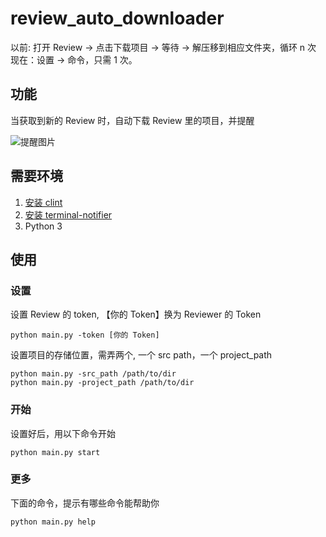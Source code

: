 # review_auto_downloader

以前: 打开 Review -> 点击下载项目 -> 等待 -> 解压移到相应文件夹，循环 n 次
现在：设置 -> 命令，只需 1 次。

## 功能

当获取到新的 Review 时，自动下载 Review 里的项目，并提醒

![提醒图片](http://oqyjxfpox.bkt.clouddn.com/17-6-3/17826225.jpg)

## 需要环境
1. [安装 clint](https://github.com/kennethreitz/clint)
2. [安装 terminal-notifier](https://github.com/julienXX/terminal-notifier)
3. Python 3


## 使用

### 设置
设置 Review 的 token, 【你的 Token】换为 Reviewer 的 Token
```
python main.py -token [你的 Token]
```

设置项目的存储位置，需弄两个, 一个 src path，一个 project_path
```
python main.py -src_path /path/to/dir
python main.py -project_path /path/to/dir
```

### 开始
设置好后，用以下命令开始
```
python main.py start
```

### 更多
下面的命令，提示有哪些命令能帮助你
```
python main.py help
```
